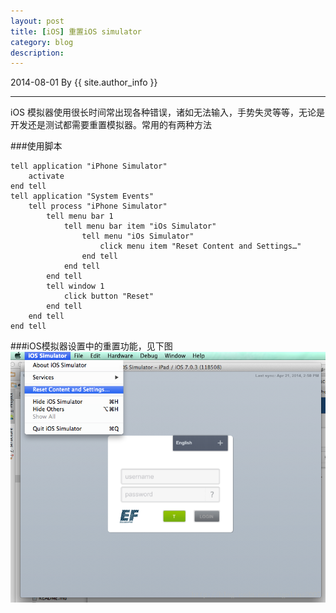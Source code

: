 ```yaml
---
layout: post
title: [iOS] 重置iOS simulator
category: blog
description: 
---
```

2014-08-01 By {{ site.author_info }}
***
iOS 模拟器使用很长时间常出现各种错误，诸如无法输入，手势失灵等等，无论是开发还是测试都需要重置模拟器。常用的有两种方法

###使用脚本
```
tell application "iPhone Simulator"
	activate
end tell
tell application "System Events"
	tell process "iPhone Simulator"
		tell menu bar 1
			tell menu bar item "iOs Simulator"
				tell menu "iOs Simulator"
					click menu item "Reset Content and Settings…"
				end tell
			end tell
		end tell
		tell window 1
			click button "Reset"
		end tell
	end tell
end tell
```

###iOS模拟器设置中的重置功能，见下图
![reset ios simulator](/images/blog/resetiossimulator.png)


[Angelia]:    http://angeliaw.github.com  "Angelia"
